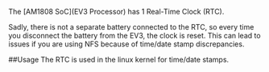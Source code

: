 The [AM1808 SoC](EV3 Processor) has 1 Real-Time Clock (RTC).

Sadly, there is not a separate battery connected to the RTC, so every time you disconnect the battery from the EV3, the clock is reset. This can lead to issues if you are using NFS because of time/date stamp discrepancies.

##Usage
The RTC is used in the linux kernel for time/date stamps.